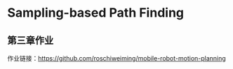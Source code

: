 # Sampling-based Path Finding

## 第三章作业

作业链接：https://github.com/roschiweiming/mobile-robot-motion-planning

